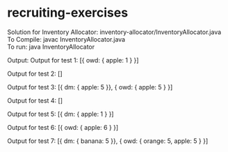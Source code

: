 # recruiting-exercises

Solution for Inventory Allocator: inventory-allocator/InventoryAllocator.java <br>
To Compile: javac InventoryAllocator.java <br>
To run: java InventoryAllocator <br>

Output:
Output for test 1:
[{ owd: { apple: 1 } }]

Output for test 2:
[]

Output for test 3:
[{ dm: { apple: 5 }}, { owd: { apple: 5 } }]

Output for test 4:
[]

Output for test 5:
[{ dm: { apple: 1 } }]

Output for test 6:
[{ owd: { apple: 6 } }]

Output for test 7:
[{ dm: { banana: 5 }}, { owd: { orange: 5, apple: 5 } }]